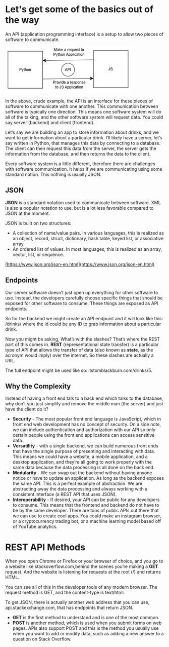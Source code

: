 # Let's get some of the basics out of the way

An API (application programming interface) is a setup to allow two pieces of software to communicate. 

![images/api-basic.PNG](images/api-basic.PNG)

In the above, crude example, the API is an interface for these pieces of software to communicate with one another. This communication between software is typically one direction. This means one software system will do all of the talking, and the other software system will request data. You could say server (backend) and client (frontend).

Let’s say we are building an app to store information about drinks, and we want to get information about a particular drink. I’ll likely have a server, let’s say written in Python, that manages this data by connecting to a database. The client can then request this data from the server, the server gets the information from the database, and then returns the data to the client.

Every software system is a little different, therefore there are challenges with software communication. It helps if we are communicating using some standard notion. This nothing is usually JSON.

## JSON
**JSON** is a standard notation used to communicate between software. XML is also a popular notation to use, but is a lot less favorable compared to JSON at the moment.

JSON is built on two structures:

- A collection of name/value pairs. In various languages, this is realized as an object, record, struct, dictionary, hash table, keyed list, or associative array.
- An ordered list of values. In most languages, this is realized as an array, vector, list, or sequence.

[https://www.json.org/json-en.html](https://www.json.org/json-en.html)

## Endpoints
Our server software doesn’t just open up everything for other software to use. Instead, the developers carefully choose specific things that should be exposed for other software to consume. These things are exposed as API endpoints. 

So for the backend we might create an API endpoint and it will look like this: /drinks/<id> where the id could be any ID to grab information about a particular drink. 

Now you might be asking, What’s with the slashes? That’s where the REST part of this comes in. **REST** (representational state transfer) is a particular type of API that allows the transfer of data (also known as **state**, as the acronym would imply) over the internet. So these slashes are actually a URL. 

The full endpoint might be used like so: itstomblackburn.com/drinks/5.

## Why the Complexity
Instead of having a front end talk to a back end which talks to the database, why don’t you just simplify and remove the middle man (the server) and just have the client do it?

- **Security** - The most popular front end language is JavaScript, which in front end web development has no concept of security. On a side note, we can include authentication and authorization with our API so only certain people using the front end applications can access sensitive data. 
- **Versatility** - with a single backend, we can build numerous front ends that have the single purpose of presenting and interacting with data. This means we could have a website, a mobile application, and a desktop application, and they’re all going to work properly with the same data because the data processing is all done on the back end. 
- **Modularity** - We can swap out the backend without having anyone notice or have to update an application. As long as the backend exposes the same API. This is a perfect example of abstraction. We are abstracting away the data processing and always working with a consistent interface (a REST API that uses JSON). 
- **Interoperability** - If desired, your API can be public for any developers to consume. This means that the frontend and backend do not have to be by the same developer. There are tons of public APIs out there that we can use to create cool apps. You could make an instagram browser, or a cryptocurrency trading bot, or a machine learning model based off of YouTube analytics. 

# REST API Methods
When you open Chrome or Firefox or your browser of choice, and you go to a website like stackoverflow.com,behind the scenes you’re making a **GET** request. And the website is listening for requests at the root (/) and returns HTML. 

You can see all of this in the developer tools of any modern browser. 
The request method is GET, and the content-type is text/html.

To get JSON, there is actually another web address that you can use, api.stackexchange.com, that has endpoints that return JSON. 

- **GET** is the first method to understand and is one of the most common.
- **POST** is another method, which is used when you submit forms on web pages. APIs also support POST and this is the method you usually use when you want to add or modify data, such as adding a new answer to a question on Stack Overflow. 
